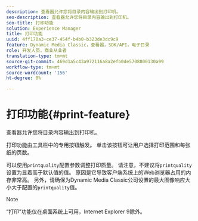 ```yaml
---
description: 查看器允许您将目录内容输出到打印机。
seo-description: 查看器允许您将目录内容输出到打印机。
seo-title: 打印功能
solution: Experience Manager
title: 打印功能
uuid: 4ff170a3-ce37-454f-b4b0-b323de3dc9c9
feature: Dynamic Media Classic，查看器，SDK/API，电子目录
role: 开发人员，商业从业者
translation-type: tm+mt
source-git-commit: 469d1a5c43a972116a8a2efb0de5708800130a99
workflow-type: tm+mt
source-wordcount: '156'
ht-degree: 0%

---
```



# 打印功能{#print-feature}

查看器允许您将目录内容输出到打印机。

打印功能由工具栏中的专用按钮触发。 单击该按钮可让用户选择打印范围和每张纸的页数。

可以使用`printquality`配置参数调整打印质量。 请注意，不建议将`printquality`设置为显着高于默认值的值。 原因是它导致客户端系统上的Web浏览器占用的内存非常高。 另外，请确保为Dynamic Media Classic公司设置的最大图像响应大小大于配置的`printquality`值。

>[!NOTE]
>
>“打印”功能仅在桌面系统上可用，Internet Explorer 9除外。

